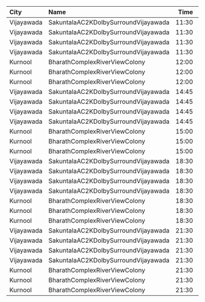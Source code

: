 | City       | Name                                 |  Time | Type        | Price | Capacity | Booked |
| :--------- | :----------------------------------- | ----: | :---------- | ----: | -------: | -----: |
| Vijayawada | SakuntalaAC2KDolbySurroundVijayawada | 11:30 | Balcony     |  100₹ |      264 |     80 |
| Vijayawada | SakuntalaAC2KDolbySurroundVijayawada | 11:30 | FirstClass  |  100₹ |       44 |      0 |
| Vijayawada | SakuntalaAC2KDolbySurroundVijayawada | 11:30 | SecondClass |   60₹ |       40 |      0 |
| Vijayawada | SakuntalaAC2KDolbySurroundVijayawada | 11:30 | ThirdClass  |   40₹ |      103 |      0 |
| Kurnool    | BharathComplexRiverViewColony        | 12:00 | FirstClass  |   70₹ |      242 |      0 |
| Kurnool    | BharathComplexRiverViewColony        | 12:00 | SecondClass |   50₹ |       76 |      0 |
| Kurnool    | BharathComplexRiverViewColony        | 12:00 | ThirdClass  |   50₹ |       79 |      0 |
| Vijayawada | SakuntalaAC2KDolbySurroundVijayawada | 14:45 | Balcony     |  100₹ |      264 |     24 |
| Vijayawada | SakuntalaAC2KDolbySurroundVijayawada | 14:45 | FirstClass  |  100₹ |       44 |      0 |
| Vijayawada | SakuntalaAC2KDolbySurroundVijayawada | 14:45 | SecondClass |   60₹ |       40 |      0 |
| Vijayawada | SakuntalaAC2KDolbySurroundVijayawada | 14:45 | ThirdClass  |   40₹ |      103 |      0 |
| Kurnool    | BharathComplexRiverViewColony        | 15:00 | FirstClass  |   70₹ |      242 |      0 |
| Kurnool    | BharathComplexRiverViewColony        | 15:00 | SecondClass |   50₹ |       76 |      0 |
| Kurnool    | BharathComplexRiverViewColony        | 15:00 | ThirdClass  |   50₹ |       79 |      0 |
| Vijayawada | SakuntalaAC2KDolbySurroundVijayawada | 18:30 | Balcony     |  100₹ |      264 |     24 |
| Vijayawada | SakuntalaAC2KDolbySurroundVijayawada | 18:30 | FirstClass  |  100₹ |       44 |      0 |
| Vijayawada | SakuntalaAC2KDolbySurroundVijayawada | 18:30 | SecondClass |   60₹ |       40 |      0 |
| Vijayawada | SakuntalaAC2KDolbySurroundVijayawada | 18:30 | ThirdClass  |   40₹ |      103 |     83 |
| Kurnool    | BharathComplexRiverViewColony        | 18:30 | FirstClass  |   70₹ |      242 |      0 |
| Kurnool    | BharathComplexRiverViewColony        | 18:30 | SecondClass |   50₹ |       76 |      0 |
| Kurnool    | BharathComplexRiverViewColony        | 18:30 | ThirdClass  |   50₹ |       79 |      0 |
| Vijayawada | SakuntalaAC2KDolbySurroundVijayawada | 21:30 | Balcony     |  100₹ |      264 |     24 |
| Vijayawada | SakuntalaAC2KDolbySurroundVijayawada | 21:30 | FirstClass  |  100₹ |       44 |      0 |
| Vijayawada | SakuntalaAC2KDolbySurroundVijayawada | 21:30 | SecondClass |   60₹ |       40 |      0 |
| Vijayawada | SakuntalaAC2KDolbySurroundVijayawada | 21:30 | ThirdClass  |   40₹ |      103 |     83 |
| Kurnool    | BharathComplexRiverViewColony        | 21:30 | FirstClass  |   70₹ |      242 |      0 |
| Kurnool    | BharathComplexRiverViewColony        | 21:30 | SecondClass |   50₹ |       76 |      0 |
| Kurnool    | BharathComplexRiverViewColony        | 21:30 | ThirdClass  |   50₹ |       79 |      0 |